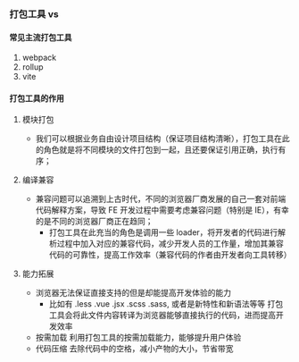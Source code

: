 ### 打包工具 vs

#### 常见主流打包工具

1. webpack
2. rollup
3. vite

#### 打包工具的作用

1. 模块打包
    + 我们可以根据业务自由设计项目结构（保证项目结构清晰），打包工具在此的角色就是将不同模块的文件打包到一起，且还要保证引用正确，执行有序；

2. 编译兼容
    - 兼容问题可以追溯到上古时代，不同的浏览器厂商发展的自己一套对前端代码解释方案，导致 FE 开发过程中需要考虑兼容问题（特别是 IE），有幸的是不同的浏览器厂商正在趋同；
        - 打包工具在此充当的角色是调用一些 loader，将开发者的代码进行解析过程中加入对应的兼容代码，减少开发人员的工作量，增加其兼容代码的可靠性，提高工作效率（兼容代码的作者由开发者向工具转移）
3. 能力拓展
    - 浏览器无法保证直接支持的但是却能提高开发体验的能力
        - 比如有 .less .vue .jsx .scss .sass, 或者是新特性和新语法等等 打包工具会将此文件内容转译为浏览器能够直接执行的代码，进而提高开发效率
    - 按需加载 利用打包工具的按需加载能力，能够提升用户体验
    - 代码压缩 去除代码中的空格，减小产物的大小，节省带宽
